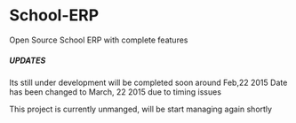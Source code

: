 # School-ERP
Open Source School ERP with complete features

##### UPDATES #####
Its still under development will be completed soon around Feb,22 2015
Date has been changed to March, 22 2015 due to timing issues

This project is currently unmanged, will be start managing again shortly  


